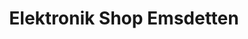 ---
title: "Elektronik Shop Emsdetten"
url: /emsdetten/elektronik-shop-emsdetten/
shop: Elektronik
---
